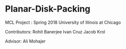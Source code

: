 # Planar-Disk-Packing

MCL Project : Spring 2018
University of Illinois at Chicago

Contributors:
  Rohit Banerjee
  Ivan Cruz
  Jacob Krol
  
Advisor:
  Ali Mohajer
